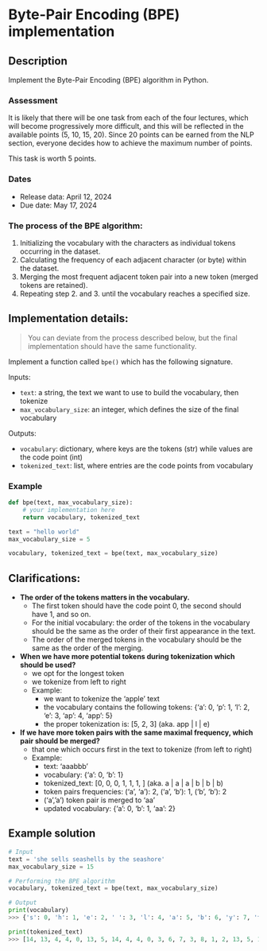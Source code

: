 # Byte-Pair Encoding (BPE) implementation

## Description

Implement the Byte-Pair Encoding (BPE) algorithm in Python.

### Assessment

It is likely that there will be one task from each of the four lectures,
which will become progressively more difficult, and this will be reflected in the available points (5, 10, 15, 20).
Since 20 points can be earned from the NLP section, everyone decides how to achieve the maximum number of points.

This task is worth 5 points.

### Dates

* Release data: April 12, 2024
* Due date: May 17, 2024

### The process of the BPE algorithm:

1. Initializing the vocabulary with the characters as individual tokens occurring in the dataset.
2. Calculating the frequency of each adjacent character (or byte) within the dataset.
3. Merging the most frequent adjacent token pair into a new token (merged tokens are retained).
4. Repeating step 2. and 3. until the vocabulary reaches a specified size.

## Implementation details:

> You can deviate from the process described below, but the final implementation should have the same functionality.

Implement a function called `bpe()` which has the following signature.

Inputs:
* `text`: a string, the text we want to use to build the vocabulary, then tokenize
* `max_vocabulary_size`: an integer, which defines the size of the final vocabulary

Outputs:
* `vocabulary`: dictionary, where keys are the tokens (str) while values are the code point (int)
* `tokenized_text`: list, where entries are the code points from vocabulary

### Example

```python
def bpe(text, max_vocabulary_size):
    # your implementation here
    return vocabulary, tokenized_text

text = "hello world"
max_vocabulary_size = 5

vocabulary, tokenized_text = bpe(text, max_vocabulary_size)
```

## Clarifications:

* **The order of the tokens matters in the vocabulary.**
  * The first token should have the code point 0, the second should have 1, and so on.
  * For the initial vocabulary: the order of the tokens in the vocabulary should be the same as the order of their 
    first appearance in the text.
  * The order of the merged tokens in the vocabulary should be the same as the order of the merging.
* **When we have more potential tokens during tokenization which should be used?**
  * we opt for the longest token
  * we tokenize from left to right
  * Example:
    * we want to tokenize the ‘apple’ text
    * the vocabulary contains the following tokens: {‘a’: 0, ‘p’: 1, ‘l’: 2, ‘e’: 3, ‘ap’: 4, ‘app’: 5}
    * the proper tokenization is: [5, 2, 3] (aka. app | l | e)
* **If we have more token pairs with the same maximal frequency, which pair should be merged?**
  * that one which occurs first in the text to tokenize (from left to right)
  * Example:
    * text: ‘aaabbb’
    * vocabulary: {‘a’: 0, ‘b’: 1}
    * tokenized_text: [0, 0, 0, 1, 1, 1, ] (aka. a | a | a | b | b | b)
    * token pairs frequencies: (‘a’, ‘a’): 2, (‘a’, ‘b’): 1, (‘b’, ‘b’): 2
    * (‘a’,’a’) token pair is merged to ‘aa’
    * updated vocabulary: {‘a’: 0, ‘b’: 1, ‘aa’: 2}


## Example solution

```python
# Input
text = 'she sells seashells by the seashore'
max_vocabulary_size = 15

# Performing the BPE algorithm
vocabulary, tokenized_text = bpe(text, max_vocabulary_size)

# Output
print(vocabulary)
>>> {'s': 0, 'h': 1, 'e': 2, ' ': 3, 'l': 4, 'a': 5, 'b': 6, 'y': 7, 't': 8, 'o': 9, 'r': 10, 'sh': 11, ' s': 12, ' se': 13, 'she': 14}

print(tokenized_text)
>>> [14, 13, 4, 4, 0, 13, 5, 14, 4, 4, 0, 3, 6, 7, 3, 8, 1, 2, 13, 5, 11, 9, 10, 2]
```
